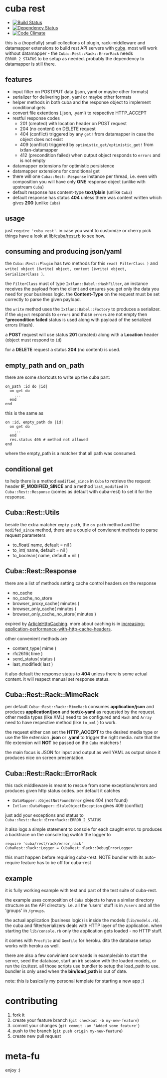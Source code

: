 # cuba rest #

* [![Build Status](https://secure.travis-ci.org/mkristian/cuba-rest.png)](http://travis-ci.org/mkristian/cuba-rest)
* [![Dependency Status](https://gemnasium.com/mkristian/cuba-rest.png)](https://gemnasium.com/mkristian/cuba-rest)
* [![Code Climate](https://codeclimate.com/github/mkristian/cuba-rest.png)](https://codeclimate.com/github/mkristian/cuba-rest)

this is a (hopefully) small collections of plugin, rack-middleware and datamapper extensions to build rest API servers with [cuba](http://github.com/soveran/cuba). most will work without datamapper - the ```Cuba::Rest::Rack::ErrorRack``` needs ```ERROR_2_STATUS``` to be setup as needed. probably the dependency to datamapper is still there.

## features ##

* input filter on POST/PUT data (json, yaml or maybe other formats)
* serializer for delivering json, yaml or maybe other formats
* helper methods in both cuba and the response object to implement conditional gets
* convert file extentions (.json, .yaml) to respective HTTP_ACCEPT
* restful response codes
  * 201 (created) with location header on POST request
  * 204 (no content) on DELETE request
  * 404 (conflict) triggered by any ```get!``` from datamapper in case the object does not exist
  * 409 (conflict) triggered by ```optimistic_get/optimistic_get!``` from ixtlan-datamapper
  * 412 (precondition failed) when output object responds to ```errors``` and is not empty
* datamapper extensions for optimistic persistence
* datamapper extensions for conditional get
* there will one ```Cuba::Rest::Response``` instance per thread, i.e. even with composition you will have only **ONE** response object (unlike with upstream ```Cuba```)
* default response has content-type **text/plain** (unlike ```Cuba```)
* default response has status **404** unless there was content written which gives **200** (unlike ```Cuba```)

## usage ##

just ```require 'cuba_rest'```. in case you want to customize or cherry pick things have a look at [lib/cuba/rest.rb](lib/cuba/rest.rb) to see how.

## consuming and producing json/yaml ##

the ```Cuba::Rest::Plugin``` has two methods for this ```read( FilterClass )``` and ```write( object )```/```write( object, context )```/```write( object, SerializerClass )```.

the ```FilterClass``` must of type ```Ixtlan::Babel::HashFilter```, an instance receives the payload from the client and ensures you get only the data you need for your business logic. the **Content-Type** on the request must be set correctly to parse the given payload.

the ```write``` method uses the ```Ixtlan::Babel::Factory``` to produces a serializer. if the ```object``` responds to ```errors``` and those ```errors``` are not empty then ***precondition failed** status is used along with payload of the serialized errors (Hash).

a **POST** request will use status **201** (created) along with a **Location** header (object must respond to ```id```)

for a **DELETE** request a status **204** (no content) is used.

## empty_path and on_path ##

there are some shortcuts to write up the cuba part:

    on_path :id do |id|
      on get do
        ...
	  end
    end

this is the same as

    on :id, empty_path do |id|
      on get do
        ...
	  end
	  res.status 406 # method not allowed
    end

where the empty_path is a matcher that all path was consumed.

## conditional get ##

to help there is a method ```modified_since``` in ```Cuba``` to retrieve the request header **IF_MODIFIED_SINCE** and a method ```last_modified``` in ```Cuba::Rest::Response``` (comes as default with cuba-rest) to set it for the response.

## Cuba::Rest::Utils ##

beside the extra matcher ```empty_path```, the ```on_path``` method and the ```modifed_since``` method, there are a couple of convienent methods to parse request parameters

* to_float( name, default = nil )
* to_int( name, default = nil )
* to_boolean( name, default = nil )

## Cuba::Rest::Response ##

there are a list of methods setting cache control headers on the response

* no_cache 
* no_cache\_no_store
* browser_proxy_cache( minutes ) 
* browser_only_cache( minutes ) 
* browser_only\_cache\_no_store( minutes )

expired by [ArticleHttpCaching](https://code.google.com/p/doctype-mirror/wiki/ArticleHttpCaching). more about caching is in [increasing-application-performance-with-http-cache-headers](https://devcenter.heroku.com/articles/increasing-application-performance-with-http-cache-headers).

other convenient methods are

* content_type( mime )
* rfc2616( time )
* send_status( status )
* last_modified( last )

it also default the response status to **404** unless there is some actual content. it will respect manual set response status.

## Cuba::Rest::Rack::MimeRack ##

per default ```Cuba::Rest::Rack::MimeRack``` consumes **application/json** and produces **application/json** and **text/x-yaml** as requested by the request. other media types (like XML) need to be configured and ```Hash``` and ```Array``` need to have respective method (like ```to_xml``` ) to work.

the request either can set the **HTTP_ACCEPT** to the desired media type or use the file extension **.json** or **.yaml** to trigger the right media. note that the file extension will **NOT** be passed on the ```Cuba``` matchers !

the main focus is JSON for input and output as well YAML as output since it produces nice on screen presentation.

## Cuba::Rest::Rack::ErrorRack ##

this rack middleware is meant to rescue from some exceptions/errors and produces given http status codes. per default it catches

* ```DataMapper::ObjectNotFoundError``` gives 404 (not found)
* ```Ixtlan::DataMapper::StaleObjectException``` gives 409 (conflict)

just add your exceptions and status to ```Cuba::Rest::Rack::ErrorRack::ERROR_2_STATUS```

it also logs a simple statement to console for each caught error. to produces a backtrace on the console log switch the logger to

    require 'cuba/rest/rack/error_rack'
    CubaRest::Rack::Logger = CubaRest::Rack::DebugErrorLogger

this must happen before requiring cuba-rest. NOTE bundler with its auto-require feature has to be off for cuba-rest

## example ##

it is fully working example with test and part of the test suite of cuba-rest.

the example uses composition of ```Cuba``` objects to have a similar directory structure as the API directory. i.e. all the 'users' stuff is in ```/users``` and all the 'groups' in ```/groups```.

the actual application (business logic) is inside the models (```lib/models.rb```). the cuba and filter/serializers deals with HTTP layer of the application. when starting the ```lib/console.rb``` only the application gets loaded - no HTTP stuff.

it comes with ```Procfile``` and ```Gemfile``` for heroku. dito the database setup works with heroku as well.

there are also a few convinient commands in example/bin to start the server, seed the database, start an irb session with the loaded models, or run the (cu)test. all those scripts use bundler to setup the load_path to use. bundler is only used when the **bin/load_path** is out of date.

note: this is basically my personal template for starting a new app ;)

# contributing #

1. fork it
2. create your feature branch (`git checkout -b my-new-feature`)
3. commit your changes (`git commit -am 'Added some feature'`)
4. push to the branch (`git push origin my-new-feature`)
5. create new pull request

# meta-fu #

enjoy :) 


